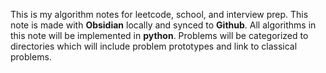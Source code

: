 This is my algorithm notes for leetcode, school, and interview prep. This note is made with **Obsidian** locally and synced to **Github**. All algorithms in this note will be implemented in **python**. Problems will be categorized to directories which will include problem prototypes and link to classical problems.


